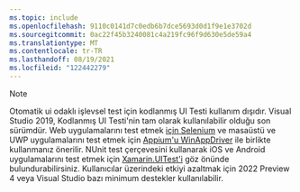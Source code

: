 ```yaml
---
ms.topic: include
ms.openlocfilehash: 9110c0141d7c0edb6b7dce5693d0d1f9e1e3702d
ms.sourcegitcommit: 0ac22f45b3240081c4a219fc96f9d630e5de59a4
ms.translationtype: MT
ms.contentlocale: tr-TR
ms.lasthandoff: 08/19/2021
ms.locfileid: "122442279"
---
```

> [!NOTE]
> Otomatik ui odaklı işlevsel test için kodlanmış UI Testi kullanım dışıdır. Visual Studio 2019, Kodlanmış UI Testi'nin tam olarak kullanılabilir olduğu son sürümdür. Web uygulamalarını test etmek [için Selenium](https://docs.seleniumhq.org/) ve masaüstü ve UWP uygulamalarını test etmek için [Appium'u WinAppDriver](https://github.com/Microsoft/WinAppDriver) ile birlikte kullanmanız önerilir. NUnit test çerçevesini kullanarak iOS ve Android uygulamalarını test etmek için [Xamarin.UITest'i](/appcenter/test-cloud/uitest/) göz önünde bulundurabilirsiniz. Kullanıcılar üzerindeki etkiyi azaltmak için 2022 Preview 4 veya Visual Studio bazı minimum destekler kullanılabilir.
